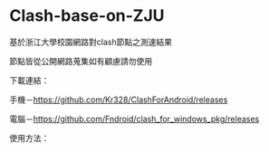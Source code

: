 # Clash-base-on-ZJU
基於浙江大學校園網路對clash節點之測速結果

節點皆從公開網路蒐集如有顧慮請勿使用

下載連結：

手機－https://github.com/Kr328/ClashForAndroid/releases

電腦－https://github.com/Fndroid/clash_for_windows_pkg/releases

使用方法：
